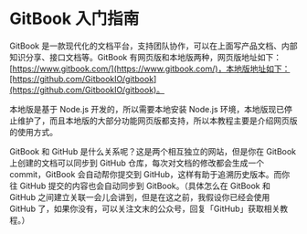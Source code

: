 # GitBook 入门指南

GitBook 是一款现代化的文档平台，支持团队协作，可以在上面写产品文档、内部知识分享、接口文档等。GitBook 有网页版和本地版两种，网页版地址如下：[https://www.gitbook.com/](https://www.gitbook.com/)，本地版地址如下：[https://github.com/GitbookIO/gitbook](https://github.com/GitbookIO/gitbook)。

本地版是基于 Node.js 开发的，所以需要本地安装 Node.js 环境，本地版现已停止维护了，而且本地版的大部分功能网页版都支持，所以本教程主要是介绍网页版的使用方式。

GitBook 和 GitHub 是什么关系呢？这是两个相互独立的网站，但是你在 GitBook 上创建的文档可以同步到 GitHub 仓库，每次对文档的修改都会生成一个 commit，GitBook 会自动帮你提交到 GitHub，这样有助于追溯历史版本。而你往 GitHub 提交的内容也会自动同步到 GitBook。（具体怎么在 GitBook 和 GitHub 之间建立关联一会儿会讲到，但是在这之前，我假设你已经会使用 GitHub 了，如果你没有，可以关注文末的公众号，回复「GitHub」获取相关教程。）

